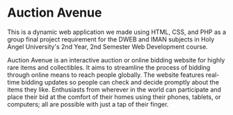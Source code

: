 # Auction Avenue
This is a dynamic web application we made using HTML, CSS, and PHP as a group final project requirement for the DWEB and IMAN subjects in Holy Angel University's 2nd Year, 2nd Semester Web Development course.

Auction Avenue is an interactive auction or online bidding website for highly rare items and collectibles. It aims to streamline the process of bidding through online means to reach people globally. The website features real-time bidding updates so people can check and decide promptly about the items they like. Enthusiasts from wherever in the world can participate and place their bid at the comfort of their homes using their phones, tablets, or computers; all are possible with just a tap of their finger.
